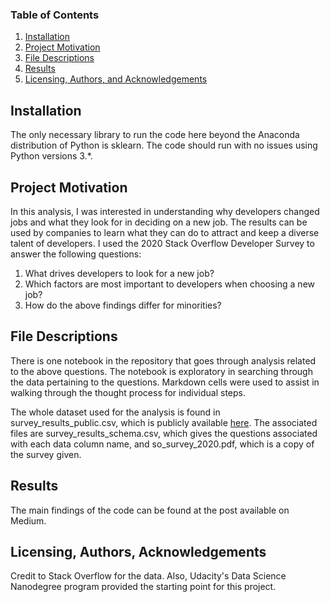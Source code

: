 ### Table of Contents

1. [Installation](#installation)
2. [Project Motivation](#motivation)
3. [File Descriptions](#files)
4. [Results](#results)
5. [Licensing, Authors, and Acknowledgements](#licensing)

## Installation <a name="installation"></a>

The only necessary library to run the code here beyond the Anaconda distribution of Python is sklearn.  The code should run with no issues using Python versions 3.*.

## Project Motivation<a name="motivation"></a>

In this analysis, I was interested in understanding why developers changed jobs and what they look for in deciding on a new job. The results can be used by companies to learn what they can do to attract and keep a diverse talent of developers. I used the 2020 Stack Overflow Developer Survey to answer the following questions:

1. What drives developers to look for a new job?
2. Which factors are most important to developers when choosing a new job?
3. How do the above findings differ for minorities?

## File Descriptions <a name="files"></a>

There is one notebook in the repository that goes through analysis related to the above questions.  The notebook is exploratory in searching through the data pertaining to the questions.  Markdown cells were used to assist in walking through the thought process for individual steps.

The whole dataset used for the analysis is found in survey_results_public.csv, which is publicly available [here](https://insights.stackoverflow.com/survey). The associated files are survey_results_schema.csv, which gives the questions associated with each data column name, and so_survey_2020.pdf, which is a copy of the survey given.

## Results<a name="results"></a>

The main findings of the code can be found at the post available on Medium.

## Licensing, Authors, Acknowledgements<a name="licensing"></a>

Credit to Stack Overflow for the data. Also, Udacity's Data Science Nanodegree program provided the starting point for this project.
